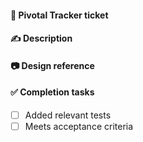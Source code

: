 #### 🔗 Pivotal Tracker ticket
<!-- Add link to the issue ex. PT#1234 -->

#### ✍️ Description
<!-- Brief summary of changes  -->

#### 📷 Design reference
<!-- Figma link or screenshot if applicable -->

#### ✅ Completion tasks
<!-- Remember to add testing instructions to ticket -->

- [ ] Added relevant tests
- [ ] Meets acceptance criteria

